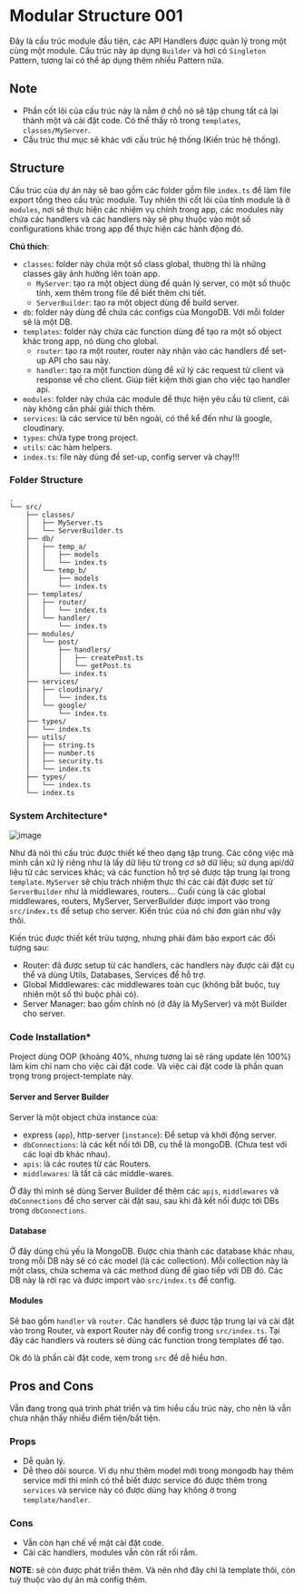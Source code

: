 # Modular Structure 001

Đây là cấu trúc module đầu tiên, các API Handlers được quản lý trong một cùng một module. Cấu trúc này áp dụng `Builder` và hơi có `Singleton` Pattern, tương lai có thể áp dụng thêm nhiều Pattern nữa.

## Note
- Phần cốt lõi của cấu trúc này là nằm ở chỗ nó sẽ tập chung tất cả lại thành một và cài đặt code. Có thể thấy rõ trong `templates`, `classes/MyServer`.
- Cấu trúc thư mục sẽ khác với cấu trúc hệ thống (Kiến trúc hệ thống).

## Structure
Cấu trúc của dự án này sẽ bao gồm các folder gồm file `index.ts` để làm file export tổng theo cấu trúc module. Tuy nhiên thì cốt lõi của tính module là ở `modules`, nơi sẽ thực hiện các nhiệm vụ chính trong app, các modules này chứa các handlers và các handlers này sẽ phụ thuộc vào một số configurations khác trong app để thực hiện các hành động đó.

__Chú thích__:
- `classes`: folder này chứa một số class global, thường thì là những classes gây ảnh hưởng lên toàn app.
  - `MyServer`: tạo ra một object dùng để quản lý server, có một số thuộc tính, xem thêm trong file để biết thêm chi tiết.
  - `ServerBuilder`: tạo ra một object dùng để build server.
- `db`: folder này dùng để chứa các configs của MongoDB. Với mỗi folder sẽ là một DB.
- `templates`: folder này chứa các function dùng để tạo ra một số object khác trong app, nó dùng cho global.
  - `router`: tạo ra một router, router này nhận vào các handlers để set-up API cho sau này.
  - `handler`: tạo ra một function dùng để xử lý các request từ client và response về cho client. Giúp tiết kiệm thời gian cho việc tạo handler api.
- `modules`: folder này chứa các module để thực hiện yêu cầu từ client, cái này không cần phải giải thích thêm.
- `services`: là các service từ bên ngoài, có thể kể đến như là google, cloudinary.
- `types`: chứa type trong project.
- `utils`: các hàm helpers.
- `index.ts`: file này dùng để set-up, config server và chạy!!!

### Folder Structure
```
.
└── src/
    ├── classes/
    │   ├── MyServer.ts
    │   └── ServerBuilder.ts
    ├── db/
    │   ├── temp_a/
    │   │   ├── models
    │   │   └── index.ts
    │   └── temp_b/
    │       ├── models
    │       └── index.ts
    ├── templates/
    │   ├── router/
    │   │   └── index.ts
    │   └── handler/
    │       └── index.ts
    ├── modules/
    │   └── post/
    │       ├── handlers/
    │       │   ├── createPost.ts
    │       │   └── getPost.ts
    │       └── index.ts
    ├── services/
    │   ├── cloudinary/
    │   │   └── index.ts
    │   └── google/
    │       └── index.ts
    ├── types/
    │   └── index.ts
    ├── utils/
    │   ├── string.ts
    │   ├── number.ts
    │   ├── security.ts
    │   └── index.ts
    ├── types/
    │   └── index.ts
    └── index.ts
```

### System Architecture*
![image](https://github.com/NguyenAnhTuan1912/node-project-structures/assets/86825061/c752cbe6-ace9-4a13-ba51-212b4a6beec8)

Như đã nói thì cấu trúc được thiết kế theo dạng tập trung. Các công việc mà mình cần xử lý riêng như là lấy dữ liệu từ trong cơ sở dữ liệu; sử dụng api/dữ liệu từ các services khác; và các function hỗ trợ sẽ được tập trung lại trong `template`. `MyServer` sẽ chịu trách nhiệm thực thi các cài đặt được set từ `ServerBuilder` như là middlewares, routers... Cuối cùng là các global middlewares, routers, MyServer, ServerBuilder được import vào trong `src/index.ts` để setup cho server. Kiến trúc của nó chỉ đơn giản như vậy thôi.

Kiến trúc được thiết kết trừu tượng, nhưng phải đảm bảo export các đối tượng sau:
- Router: đã được setup từ các handlers, các handlers này được cài đặt cụ thể và dùng Utils, Databases, Services để hỗ trợ.
- Global Middlewares: các middlewares toàn cục (không bắt buộc, tuy nhiên một số thì buộc phải có).
- Server Manager: bao gồm chính nó (ở đây là MyServer) và một Builder cho server.

### Code Installation*
Project dùng OOP (khoảng 40%, nhưng tương lai sẽ ráng update lên 100%) làm kim chỉ nam cho việc cài đặt code. Và việc cài đặt code là phần quan trọng trong project-template này.

#### Server and Server Builder
Server là một object chứa instance của:
- express (`app`), http-server (`instance`): Để setup và khởi động server.
- `dbConnections`: là các kết nối tới DB, cụ thể là mongoDB. (Chưa test với các loại db khác nhau).
- `apis`: là các routes từ các Routers.
- `middlewares`: là tất cả các middle-wares.

Ở đây thì mình sẽ dùng Server Builder để thêm các `apis`, `middlewares` và `dbConnections` để cho server cài đặt sau, sau khi đã kết nối được tới DBs trong `dbConnections`.

#### Database
Ở đây dùng chủ yếu là MongoDB. Được chia thành các database khác nhau, trong mỗi DB này sẽ có các model (là các collection). Mỗi collection này là một class, chứa schema và các method dùng để giao tiếp với DB đó. Các DB này là rời rạc và được import vào `src/index.ts` để config.

#### Modules
Sẽ bao gồm `handler` và `router`. Các handlers sẽ được tập trung lại và cài đặt vào trong Router, và export Router này để config trong `src/index.ts`. Tại đây các handlers và routers sẽ dùng các function trong templates để tạo.

Ok đó là phần cài đặt code, xem trong `src` để dễ hiểu hơn.

## Pros and Cons
Vẫn đang trong quá trình phát triển và tìm hiểu cấu trúc này, cho nên là vẫn chưa nhận thấy nhiều điểm tiện/bất tiện.
### Props
- Dễ quản lý.
- Dễ theo dõi source. Ví dụ như thêm model mới trong mongodb hay thêm service mới thì mình có thể biết được service đó được thêm trong `services` và service này có được dùng hay không ở trong `template/handler`.

### Cons
- Vẫn còn hạn chế về mặt cài đặt code.
- Cài các handlers, modules vẫn còn rất rối rắm.

__NOTE__: sẽ còn được phát triển thêm. Và nên nhớ đây chỉ là template thôi, còn tuỳ thuộc vào dự án mà config thêm.